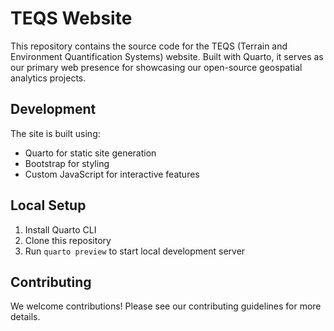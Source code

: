 # TEQS Website

This repository contains the source code for the TEQS (Terrain and Environment Quantification Systems) website. Built with Quarto, it serves as our primary web presence for showcasing our open-source geospatial analytics projects.

## Development

The site is built using:
- Quarto for static site generation
- Bootstrap for styling
- Custom JavaScript for interactive features

## Local Setup

1. Install Quarto CLI
2. Clone this repository
3. Run `quarto preview` to start local development server

## Contributing

We welcome contributions! Please see our contributing guidelines for more details.
